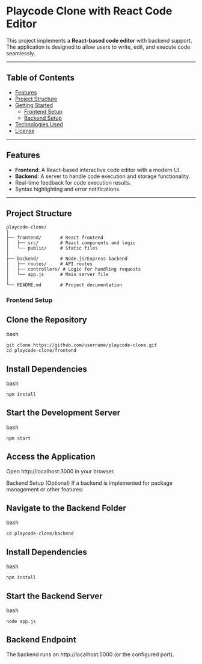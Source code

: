 # Playcode Clone with React Code Editor  

This project implements a **React-based code editor** with backend support. The application is designed to allow users to write, edit, and execute code seamlessly.  

---

## Table of Contents  
- [Features](#features)  
- [Project Structure](#project-structure)  
- [Getting Started](#getting-started)  
  - [Frontend Setup](#frontend-setup)  
  - [Backend Setup](#backend-setup)  
- [Technologies Used](#technologies-used)  
- [License](#license)  

---

## Features  
- **Frontend**: A React-based interactive code editor with a modern UI.  
- **Backend**: A server to handle code execution and storage functionality.  
- Real-time feedback for code execution results.  
- Syntax highlighting and error notifications.  

---

## Project Structure  
```plaintext
playcode-clone/  
│  
├── frontend/       # React frontend  
│   ├── src/        # React components and logic  
│   └── public/     # Static files  
│  
├── backend/        # Node.js/Express backend  
│   ├── routes/     # API routes  
│   ├── controllers/ # Logic for handling requests  
│   └── app.js      # Main server file  
│  
└── README.md       # Project documentation  

```
### Frontend Setup

## Clone the Repository
bash
```
git clone https://github.com/username/playcode-clone.git  
cd playcode-clone/frontend  
```

## Install Dependencies
bash
```
npm install  
```

## Start the Development Server
bash
```
npm start  
```
## Access the Application
Open http://localhost:3000 in your browser.

Backend Setup (Optional)
If a backend is implemented for package management or other features:

## Navigate to the Backend Folder
bash
```
cd playcode-clone/backend  
```

## Install Dependencies
bash
```
npm install  
```
## Start the Backend Server
bash
```
node app.js  
```

## Backend Endpoint
The backend runs on http://localhost:5000 (or the configured port).
